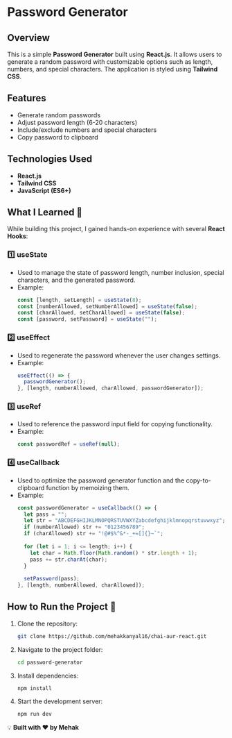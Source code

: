 # Password Generator

## Overview
This is a simple **Password Generator** built using **React.js**. It allows users to generate a random password with customizable options such as length, numbers, and special characters. The application is styled using **Tailwind CSS**.

## Features
- Generate random passwords
- Adjust password length (6-20 characters)
- Include/exclude numbers and special characters
- Copy password to clipboard

## Technologies Used
- **React.js**
- **Tailwind CSS**
- **JavaScript (ES6+)**

## What I Learned 🧠
While building this project, I gained hands-on experience with several **React Hooks**:

### 1️⃣ useState
- Used to manage the state of password length, number inclusion, special characters, and the generated password.
- Example:
  ```jsx
  const [length, setLength] = useState(8);
  const [numberAllowed, setNumberAllowed] = useState(false);
  const [charAllowed, setCharAllowed] = useState(false);
  const [password, setPassword] = useState("");
  ```

### 2️⃣ useEffect
- Used to regenerate the password whenever the user changes settings.
- Example:
  ```jsx
  useEffect(() => {
    passwordGenerator();
  }, [length, numberAllowed, charAllowed, passwordGenerator]);
  ```

### 3️⃣ useRef
- Used to reference the password input field for copying functionality.
- Example:
  ```jsx
  const passwordRef = useRef(null);
  ```

### 4️⃣ useCallback
- Used to optimize the password generator function and the copy-to-clipboard function by memoizing them.
- Example:
  ```jsx
  const passwordGenerator = useCallback(() => {
    let pass = "";
    let str = "ABCDEFGHIJKLMNOPQRSTUVWXYZabcdefghijklmnopqrstuvwxyz";
    if (numberAllowed) str += "0123456789";
    if (charAllowed) str += "!@#$%^&*-_+=[]{}~`";
    
    for (let i = 1; i <= length; i++) {
      let char = Math.floor(Math.random() * str.length + 1);
      pass += str.charAt(char);
    }
    
    setPassword(pass);
  }, [length, numberAllowed, charAllowed]);
  ```

## How to Run the Project 🚀
1. Clone the repository:
   ```sh
   git clone https://github.com/mehakkanyal16/chai-aur-react.git
   ```
2. Navigate to the project folder:
   ```sh
   cd password-generator
   ```
3. Install dependencies:
   ```sh
   npm install
   ```
4. Start the development server:
   ```sh
   npm run dev
   ```


💡 **Built with ❤️ by Mehak**

